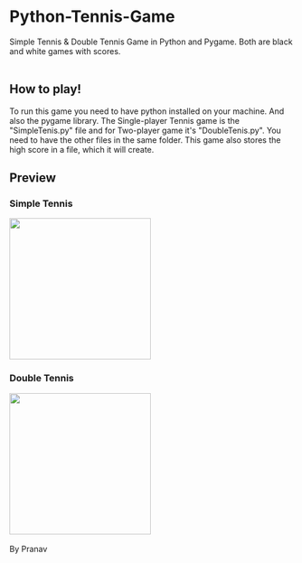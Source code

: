 # Python-Tennis-Game
Simple Tennis &amp; Double Tennis Game in Python and Pygame. Both are black and white games with scores.<br>
<br>
## How to play!
To run this game you need to have python installed on your machine. And also the pygame library. The Single-player Tennis game is the "SimpleTenis.py" file and for Two-player game it's "DoubleTenis.py". You need to have the other files in the same folder. This game also stores the high score in a file, which it will create.<br>
## Preview
### Simple Tennis
<img src="https://user-images.githubusercontent.com/102380257/160243606-54b067d7-0776-421b-a4a1-cf00eb2c4775.png" width=250px><br>
### Double Tennis
<img src="https://user-images.githubusercontent.com/102380257/160243409-b2572aa4-cc6d-4bf0-8694-007ce6940f5f.png" width=250px><br>
<br>
By Pranav
